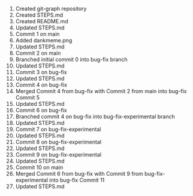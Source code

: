 1. Created git-graph repository
2. Created STEPS.md
3. Created README.md
4. Updated STEPS.md
5. Commit 1 on main
6. Added dankmeme.png
7. Updated STEPS.md
8. Commit 2 on main
9. Branched initial commit 0 into bug-fix branch
10. Updated STEPS.md
11. Commit 3 on bug-fix
12. Updated STEPS.md
13. Commit 4 on bug-fix
14. Merged Commit 4 from bug-fix with Commit 2 from main into bug-fix Commit 5
15. Updated STEPS.md
16. Commit 6 on bug-fix
17. Branched commit 4 on bug-fix into bug-fix-experimental branch
18. Updated STEPS.md
19. Commit 7 on bug-fix-experimental
20. Updated STEPS.md
21. Commit 8 on bug-fix-experimental
22. Updated STEPS.md
23. Commit 9 on bug-fix-experimental
24. Updated STEPS.md
25. Commit 10 on main
26. Merged Commit 6 from bug-fix with Commit 9 from bug-fix-experimental into bug-fix Commit 11
27. Updated STEPS.md